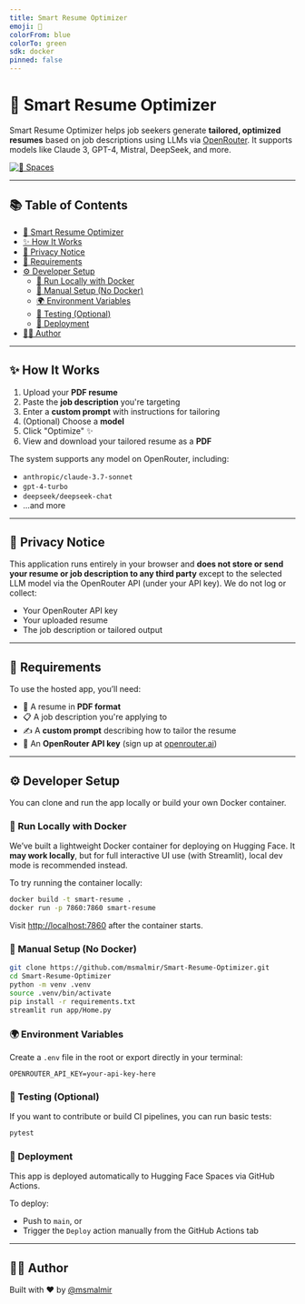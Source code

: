 ```yaml
---
title: Smart Resume Optimizer
emoji: 🎯
colorFrom: blue
colorTo: green
sdk: docker
pinned: false
---
```


<!-- HF README START -->

# 🧠 Smart Resume Optimizer

Smart Resume Optimizer helps job seekers generate **tailored, optimized resumes** based on job descriptions using LLMs via [OpenRouter](https://openrouter.ai/). It supports models like Claude 3, GPT-4, Mistral, DeepSeek, and more.

[![🤗 Spaces](https://img.shields.io/badge/🤗%20Spaces-Deployed-blue)](https://huggingface.co/spaces/msmalmir/smart-resume-optimizer)

---

## 📚 Table of Contents

- [🧠 Smart Resume Optimizer](#-smart-resume-optimizer)
- [✨ How It Works](#-how-it-works)
- [🔐 Privacy Notice](#-privacy-notice)
- [🧾 Requirements](#-requirements)
- [⚙️ Developer Setup](#️-developer-setup)
  - [🔁 Run Locally with Docker](#-run-locally-with-docker)
  - [🧪 Manual Setup (No Docker)](#-manual-setup-no-docker)
  - [🌍 Environment Variables](#-environment-variables)
  - [🧪 Testing (Optional)](#-testing-optional)
  - [🚀 Deployment](#-deployment)
- [🙋‍♂️ Author](#️-author)

---

## ✨ How It Works

1. Upload your **PDF resume**
2. Paste the **job description** you're targeting
3. Enter a **custom prompt** with instructions for tailoring 
4. (Optional) Choose a **model**
5. Click "Optimize" ✨
6. View and download your tailored resume as a **PDF**


The system supports any model on OpenRouter, including:

- `anthropic/claude-3.7-sonnet`
- `gpt-4-turbo`
- `deepseek/deepseek-chat`
- ...and more

---

## 🔐 Privacy Notice

This application runs entirely in your browser and **does not store or send your resume or job description to any third party** except to the selected LLM model via the OpenRouter API (under your API key). We do not log or collect:

- Your OpenRouter API key
- Your uploaded resume
- The job description or tailored output

---

## 🧾 Requirements

To use the hosted app, you’ll need:

- 📄 A resume in **PDF format**
- 📋 A job description you're applying to
- ✍️ A **custom prompt** describing how to tailor the resume
- 🔑 An **OpenRouter API key** (sign up at [openrouter.ai](https://openrouter.ai/))

---

<!-- HF README END -->

<!-- GITHUB DEV DOCS START -->

## ⚙️ Developer Setup

You can clone and run the app locally or build your own Docker container.

### 🔁 Run Locally with Docker

We’ve built a lightweight Docker container for deploying on Hugging Face. It **may work locally**, but for full interactive UI use (with Streamlit), local dev mode is recommended instead.

To try running the container locally:

```bash
docker build -t smart-resume .
docker run -p 7860:7860 smart-resume
```

Visit [http://localhost:7860](http://localhost:7860) after the container starts.

### 🧪 Manual Setup (No Docker)

```bash
git clone https://github.com/msmalmir/Smart-Resume-Optimizer.git
cd Smart-Resume-Optimizer
python -m venv .venv
source .venv/bin/activate
pip install -r requirements.txt
streamlit run app/Home.py
```

### 🌍 Environment Variables

Create a `.env` file in the root or export directly in your terminal:

```env
OPENROUTER_API_KEY=your-api-key-here
```

### 🧪 Testing (Optional)

If you want to contribute or build CI pipelines, you can run basic tests:

```bash
pytest
```

### 🚀 Deployment

This app is deployed automatically to Hugging Face Spaces via GitHub Actions.

To deploy:
- Push to `main`, or
- Trigger the `Deploy` action manually from the GitHub Actions tab

---

## 🙋‍♂️ Author

Built with ❤️ by [@msmalmir](https://github.com/msmalmir)

<!-- GITHUB DEV DOCS END -->
